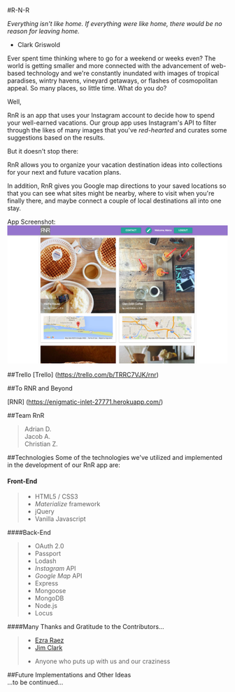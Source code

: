 #R-N-R



_Everything isn't like home.  If everything were like home, there would be no reason for leaving home._  
- Clark Griswold

Ever spent time thinking where to go for a weekend or weeks even?  The world is getting smaller and more connected with the advancement of web-based technology and we're constantly inundated with images of tropical paradises, wintry havens, vineyard getaways, or flashes of cosmopolitan appeal.  So many places, so little time.  What do you do?

Well,

RnR is an app that uses your Instagram account to decide how to spend your well-earned vacations.  Our group app uses Instagram's API to filter through the likes of many images that you've _red-hearted_ and curates some suggestions based on the results.

But it doesn't stop there:

RnR allows you to organize your vacation destination ideas into collections for your next and future vacation plans.

In addition, RnR gives you Google map directions to your saved locations so that you can see what sites might be nearby, where to visit when you're finally there, and maybe connect a couple of local destinations all into one stay.

App Screenshot:  
[<img src="https://github.com/CJZamora83/rnr/blob/contact/public/images/rnr_screenshot.jpg">](http://www.courtalert.com/images/cmecfDiary.gif/)

##Trello
[Trello] (https://trello.com/b/TRRC7VJK/rnr)  

##To RNR and Beyond  

[RNR] (https://enigmatic-inlet-27771.herokuapp.com/)  

##Team RnR  
> Adrian D.  
> Jacob A.  
> Christian Z.  


##Technologies
Some of the technologies we've utilized and implemented in the development of our RnR app are:  

#### Front-End  
>- HTML5 / CSS3  
>- *Materialize* framework
>- jQuery  
>- Vanilla Javascript

####Back-End  
>- OAuth 2.0  
>- Passport  
>- Lodash
>- _Instagram_ API  
>- _Google Map_ API
>- Express
>- Mongoose
>- MongoDB
>- Node.js
>- Locus

####Many Thanks and Gratitude to the Contributors...
>- [Ezra Raez](https://github.com/EARnagram)        
>- [Jim Clark](https://github.com/jim-clark) 
>* Anyone who puts up with us and our craziness  


##Future Implementations and Other Ideas  
...to be continued... 
